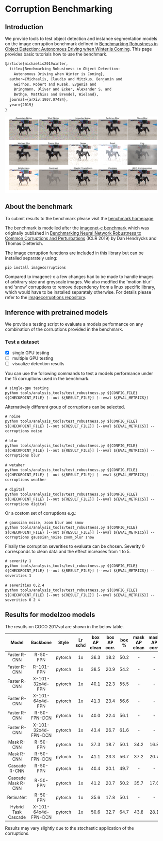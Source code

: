 # Corruption Benchmarking

## Introduction

We provide tools to test object detection and instance segmentation models on the image corruption benchmark defined in [Benchmarking Robustness in Object Detection: Autonomous Driving when Winter is Coming](https://arxiv.org/abs/1907.07484).
This page provides basic tutorials how to use the benchmark.

```latex
@article{michaelis2019winter,
  title={Benchmarking Robustness in Object Detection:
    Autonomous Driving when Winter is Coming},
  author={Michaelis, Claudio and Mitzkus, Benjamin and
    Geirhos, Robert and Rusak, Evgenia and
    Bringmann, Oliver and Ecker, Alexander S. and
    Bethge, Matthias and Brendel, Wieland},
  journal={arXiv:1907.07484},
  year={2019}
}
```

![image corruption example](../resources/corruptions_sev_3.png)

## About the benchmark

To submit results to the benchmark please visit the [benchmark homepage](https://github.com/bethgelab/robust-detection-benchmark)

The benchmark is modelled after the [imagenet-c benchmark](https://github.com/hendrycks/robustness) which was originally
published in [Benchmarking Neural Network Robustness to Common Corruptions and Perturbations](https://arxiv.org/abs/1903.12261) (ICLR 2019) by Dan Hendrycks and Thomas Dietterich.

The image corruption functions are included in this library but can be installed separately using:

```shell
pip install imagecorruptions
```

Compared to imagenet-c a few changes had to be made to handle images of arbitrary size and greyscale images.
We also modfied the 'motion blur' and 'snow' corruptions to remove dependency from a linux specific library,
which would have to be installed separately otherwise. For details please refer to the [imagecorruptions repository](https://github.com/bethgelab/imagecorruptions).

## Inference with pretrained models

We provide a testing script to evaluate a models performance on any combination of the corruptions provided in the benchmark.

### Test a dataset

- [x] single GPU testing
- [ ] multiple GPU testing
- [ ] visualize detection results

You can use the following commands to test a models performance under the 15 corruptions used in the benchmark.

```shell
# single-gpu testing
python tools/analysis_tools/test_robustness.py ${CONFIG_FILE} ${CHECKPOINT_FILE} [--out ${RESULT_FILE}] [--eval ${EVAL_METRICS}]
```

Alternatively different group of corruptions can be selected.

```shell
# noise
python tools/analysis_tools/test_robustness.py ${CONFIG_FILE} ${CHECKPOINT_FILE} [--out ${RESULT_FILE}] [--eval ${EVAL_METRICS}] --corruptions noise

# blur
python tools/analysis_tools/test_robustness.py ${CONFIG_FILE} ${CHECKPOINT_FILE} [--out ${RESULT_FILE}] [--eval ${EVAL_METRICS}] --corruptions blur

# wetaher
python tools/analysis_tools/test_robustness.py ${CONFIG_FILE} ${CHECKPOINT_FILE} [--out ${RESULT_FILE}] [--eval ${EVAL_METRICS}] --corruptions weather

# digital
python tools/analysis_tools/test_robustness.py ${CONFIG_FILE} ${CHECKPOINT_FILE} [--out ${RESULT_FILE}] [--eval ${EVAL_METRICS}] --corruptions digital
```

Or a costom set of corruptions e.g.:

```shell
# gaussian noise, zoom blur and snow
python tools/analysis_tools/test_robustness.py ${CONFIG_FILE} ${CHECKPOINT_FILE} [--out ${RESULT_FILE}] [--eval ${EVAL_METRICS}] --corruptions gaussian_noise zoom_blur snow
```

Finally the corruption severities to evaluate can be chosen.
Severity 0 corresponds to clean data and the effect increases from 1 to 5.

```shell
# severity 1
python tools/analysis_tools/test_robustness.py ${CONFIG_FILE} ${CHECKPOINT_FILE} [--out ${RESULT_FILE}] [--eval ${EVAL_METRICS}] --severities 1

# severities 0,2,4
python tools/analysis_tools/test_robustness.py ${CONFIG_FILE} ${CHECKPOINT_FILE} [--out ${RESULT_FILE}] [--eval ${EVAL_METRICS}] --severities 0 2 4
```

## Results for modelzoo models

The results on COCO 2017val are shown in the below table.

Model  | Backbone  | Style   | Lr schd | box AP clean | box AP corr. | box % | mask AP clean | mask AP corr. | mask % |
:-----:|:---------:|:-------:|:-------:|:------------:|:------------:|:-----:|:-------------:|:-------------:|:------:|
Faster R-CNN | R-50-FPN  | pytorch | 1x      | 36.3   | 18.2         | 50.2  | -             | -             | -      |
Faster R-CNN | R-101-FPN | pytorch | 1x      | 38.5   | 20.9         | 54.2  | -             | -             | -      |
Faster R-CNN | X-101-32x4d-FPN | pytorch |1x | 40.1   | 22.3         | 55.5  | -             | -             | -      |
Faster R-CNN | X-101-64x4d-FPN | pytorch |1x | 41.3   | 23.4         | 56.6  | -             | -             | -      |
Faster R-CNN | R-50-FPN-DCN | pytorch | 1x   | 40.0   | 22.4         | 56.1  | -             | -             | -      |
Faster R-CNN | X-101-32x4d-FPN-DCN | pytorch | 1x | 43.4 | 26.7      | 61.6  | -             | -             | -      |
Mask R-CNN   | R-50-FPN  | pytorch | 1x      | 37.3   | 18.7         | 50.1  | 34.2          | 16.8          | 49.1   |
Mask R-CNN   | R-50-FPN-DCN | pytorch | 1x   | 41.1   | 23.3         | 56.7  | 37.2          | 20.7          | 55.7   |
Cascade R-CNN | R-50-FPN  | pytorch | 1x     | 40.4   | 20.1         | 49.7  | -             | -             | -      |
Cascade Mask R-CNN | R-50-FPN  | pytorch | 1x| 41.2   | 20.7         | 50.2  | 35.7          | 17.6          | 49.3   |
RetinaNet    | R-50-FPN  | pytorch | 1x      | 35.6   | 17.8         | 50.1  | -             | -             | -      |
Hybrid Task Cascade | X-101-64x4d-FPN-DCN | pytorch | 1x | 50.6 | 32.7 | 64.7 | 43.8         | 28.1          | 64.0   |

Results may vary slightly due to the stochastic application of the corruptions.
